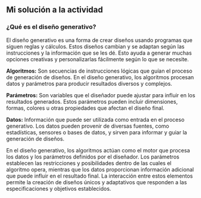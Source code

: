 ## Mi solución a la actividad 

### ¿Qué es el diseño generativo?

El diseño generativo es una forma de crear diseños usando programas que siguen reglas y cálculos. Estos diseños cambian y se adaptan según las instrucciones y la información que se les dé. Esto ayuda a generar muchas opciones creativas y personalizarlas fácilmente según lo que se necesite.

**Algoritmos:** Son secuencias de instrucciones lógicas que guían el proceso de generación de diseños. En el diseño generativo, los algoritmos procesan datos y parámetros para producir resultados diversos y complejos.

**Parámetros:** Son variables que el diseñador puede ajustar para influir en los resultados generados. Estos parámetros pueden incluir dimensiones, formas, colores u otras propiedades que afectan el diseño final.

**Datos:** Información que puede ser utilizada como entrada en el proceso generativo. Los datos pueden provenir de diversas fuentes, como estadísticas, sensores o bases de datos, y sirven para informar y guiar la generación de diseños.

En el diseño generativo, los algoritmos actúan como el motor que procesa los datos y los parámetros definidos por el diseñador. Los parámetros establecen las restricciones y posibilidades dentro de las cuales el algoritmo opera, mientras que los datos proporcionan información adicional que puede influir en el resultado final. La interacción entre estos elementos permite la creación de diseños únicos y adaptativos que responden a las especificaciones y objetivos establecidos.
